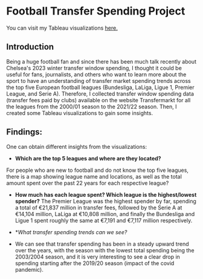 # Football Transfer Spending Project

You can visit my Tableau visualizations [here.](https://public.tableau.com/app/profile/daniel1168)

## Introduction

Being a huge football fan and since there has been much talk recently about Chelsea's 2023 winter transfer window spending, I thought it could be useful for fans, journalists, and others who want to learn more about the sport to have an understanding of transfer market spending trends across the top five European football leagues (Bundesliga, LaLiga, Ligue 1, Premier League, and Serie A). Therefore, I collected transfer window spending data (transfer fees paid by clubs) available on the website Transfermarkt for all the leagues from the 2000/01 season to the 2021/22 season. Then, I created some Tableau visualizations to gain some insights.

## Findings:
One can obtain different insights from the visualizations:

- **Which are the top 5 leagues and where are they located?**

For people who are new to football and do not know the top five leagues, there is a map showing league name and locations, as well as the total amount spent over the past 22 years for each respective league?

- **How much has each league spent? Which league is the highest/lowest spender?**
The Premier League was the highest spender by far, spending a total of €21,837 million in transfer fees, followed by the Serie A at €14,104 million, LaLiga at €10,808 million, and finally the Bundesliga and Ligue 1 spent roughly the same at €7,191 and €7,117 million respectively.

- **What transfer spending trends can we see?*
- We can see that transfer spending has been in a steady upward trend over the years, with the season with the lowest total spending being the 2003/2004 season, and it is very interesting to see a clear drop in spending starting after the 2019/20 season (impact of the covid pandemic).
